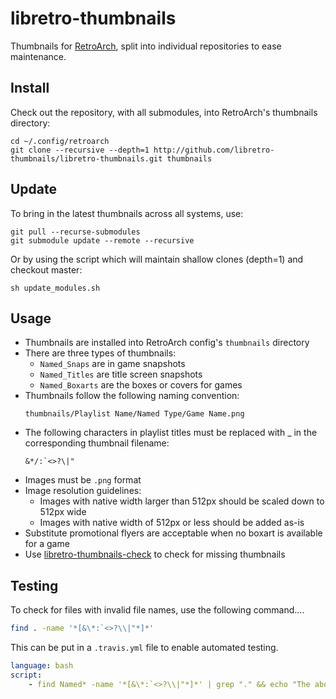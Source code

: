 # libretro-thumbnails

Thumbnails for [RetroArch](http://retroarch.com), split into individual repositories to ease maintenance.

## Install

Check out the repository, with all submodules, into RetroArch's thumbnails directory:

```
cd ~/.config/retroarch
git clone --recursive --depth=1 http://github.com/libretro-thumbnails/libretro-thumbnails.git thumbnails
```

## Update

To bring in the latest thumbnails across all systems, use:

```
git pull --recurse-submodules
git submodule update --remote --recursive
```

Or by using the script which will maintain shallow clones (depth=1) and checkout master:

```
sh update_modules.sh
```

## Usage

- Thumbnails are installed into RetroArch config's `thumbnails` directory
- There are three types of thumbnails:
  - `Named_Snaps` are in game snapshots
  - `Named_Titles` are title screen snapshots
  - `Named_Boxarts` are the boxes or covers for games
- Thumbnails follow the following naming convention:
    ```
    thumbnails/Playlist Name/Named Type/Game Name.png
    ```
- The following characters in playlist titles must be replaced with _ in the corresponding thumbnail filename:
    ```
    &*/:`<>?\|"
    ```
- Images must be `.png` format
- Image resolution guidelines:
  - Images with native width larger than 512px should be scaled down to 512px wide
  - Images with native width of 512px or less should be added as-is
- Substitute promotional flyers are acceptable when no boxart is available for a game
- Use [libretro-thumbnails-check](https://github.com/RobLoach/libretro-thumbnails-check) to check for missing thumbnails

## Testing

To check for files with invalid file names, use the following command....

``` bash
find . -name '*[&\*:`<>?\\|"*]*'
```

This can be put in a `.travis.yml` file to enable automated testing.
``` yaml
language: bash
script:
    - find Named* -name '*[&\*:`<>?\\|"*]*' | grep "." && echo "The above are invalid filenames" && return 1 || echo "No invalid files found"
```
